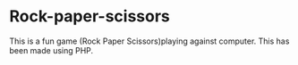 # Rock-paper-scissors

This is a fun game (Rock Paper Scissors)playing against computer.
This has been made using PHP.
